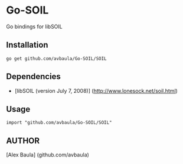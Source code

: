 Go-SOIL
======
Go bindings for libSOIL

Installation
------------
    go get github.com/avbaula/Go-SOIL/SOIL

Dependencies
------------
  * [libSOIL (version July 7, 2008)] (http://www.lonesock.net/soil.html)
 
Usage
------------
    import "github.com/avbaula/Go-SOIL/SOIL"

AUTHOR
-------
[Alex Baula] (github.com/avbaula)